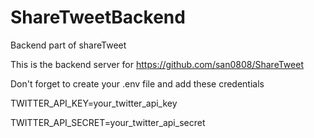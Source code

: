 # ShareTweetBackend
Backend part of shareTweet

This is the backend server for https://github.com/san0808/ShareTweet

Don't forget to create your .env file and add  these credentials 

TWITTER_API_KEY=your_twitter_api_key

TWITTER_API_SECRET=your_twitter_api_secret
